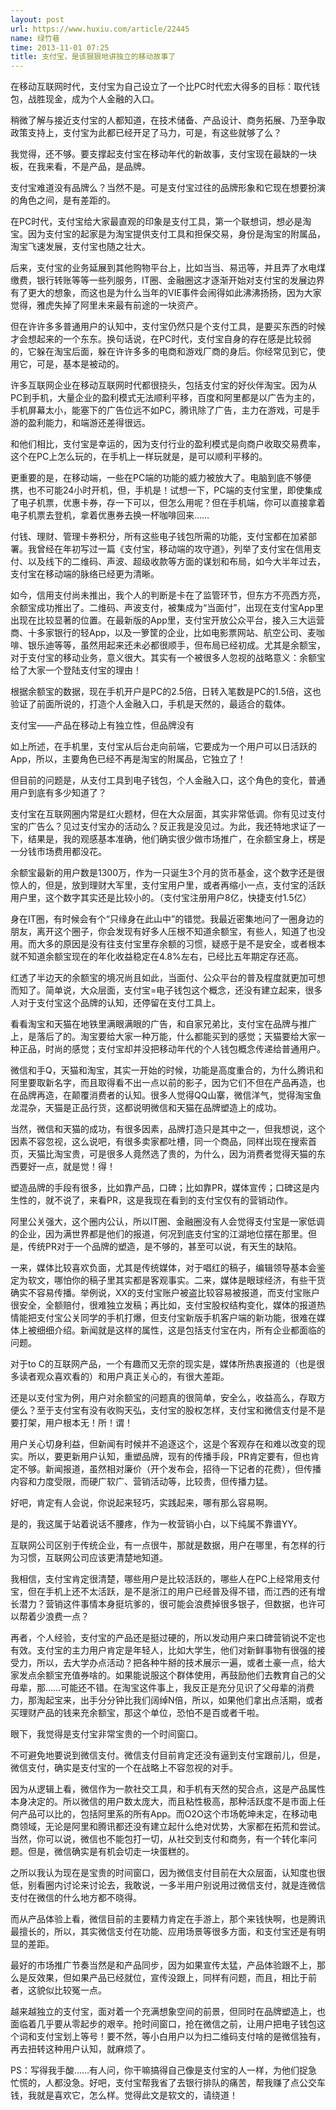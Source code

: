 ```yaml
---
layout: post
url: https://www.huxiu.com/article/22445
name: 绿竹巷
time: 2013-11-01 07:25
title: 支付宝，是该狠狠地讲独立的移动故事了
---
```

在移动互联网时代，支付宝为自己设立了一个比PC时代宏大得多的目标：取代钱包，战胜现金，成为个人金融的入口。

稍微了解与接近支付宝的人都知道，在技术储备、产品设计、商务拓展、乃至争取政策支持上，支付宝为此都已经开足了马力，可是，有这些就够了么？

我觉得，还不够。要支撑起支付宝在移动年代的新故事，支付宝现在最缺的一块板，在我来看，不是产品，是品牌。

支付宝难道没有品牌么？当然不是。可是支付宝过往的品牌形象和它现在想要扮演的角色之间，是有差距的。

在PC时代，支付宝给大家最直观的印象是支付工具，第一个联想词，想必是淘宝。因为支付宝的起家是为淘宝提供支付工具和担保交易，身份是淘宝的附属品，淘宝飞速发展，支付宝也随之壮大。

后来，支付宝的业务延展到其他购物平台上，比如当当、易迅等，并且弄了水电煤缴费，银行转账等等一些列服务，IT圈、金融圈这才逐渐开始对支付宝的发展边界有了更大的想象，而这也是为什么当年的VIE事件会闹得如此沸沸扬扬，因为大家觉得，雅虎失掉了阿里未来最有前途的一块资产。

但在许许多多普通用户的认知中，支付宝仍然只是个支付工具，是要买东西的时候才会想起来的一个东东。换句话说，在PC时代，支付宝自身的存在感是比较弱的，它躲在淘宝后面，躲在许许多多的电商和游戏厂商的身后。你经常见到它，使用它，可是，基本是被动的。

许多互联网企业在移动互联网时代都很挠头，包括支付宝的好伙伴淘宝。因为从PC到手机，大量企业的盈利模式无法顺利平移，百度和阿里都是以广告为主的，手机屏幕太小，能塞下的广告位远不如PC，腾讯除了广告，主力在游戏，可是手游的盈利能力，和端游还差得很远。

和他们相比，支付宝是幸运的，因为支付行业的盈利模式是向商户收取交易费率，这个在PC上怎么玩的，在手机上一样玩就是，是可以顺利平移的。

更重要的是，在移动端，一些在PC端的功能的威力被放大了。电脑到底不够便携，也不可能24小时开机，但，手机是！试想一下，PC端的支付宝里，即使集成了电子机票，优惠卡券，存一下可以，但怎么用呢？但在手机端，你可以直接拿着电子机票去登机，拿着优惠券去换一杯咖啡回来……

付钱、理财、管理卡券积分，所有这些电子钱包所需的功能，支付宝都在加紧部署。我曾经在年初写过一篇《支付宝，移动端的攻守道》，列举了支付宝在信用支付、以及线下的二维码、声波、超级收款等方面的谋划和布局，如今大半年过去，支付宝在移动端的脉络已经更为清晰。

如今，信用支付尚未推出，我个人的判断是卡在了监管环节，但东方不亮西方亮，余额宝成功推出了。二维码、声波支付，被集成为“当面付”，出现在支付宝App里出现在比较显著的位置。在最新版的App里，支付宝开放公众平台，接入三大运营商、十多家银行的轻App，以及一箩筐的企业，比如电影票网站、航空公司、麦咖啡、银乐迪等等，虽然用起来还未必都很顺手，但布局已经初成。尤其是余额宝，对于支付宝的移动业务，意义很大。其实有一个被很多人忽视的战略意义：余额宝给了大家一个登陆支付宝的理由！

根据余额宝的数据，现在手机开户是PC的2.5倍，日转入笔数是PC的1.5倍，这也验证了前面所说的，打造个人金融入口，手机是天然的，最适合的载体。

支付宝——产品在移动上有独立性，但品牌没有

如上所述，在手机里，支付宝从后台走向前端，它要成为一个用户可以日活跃的App，所以，主要角色已经不再是淘宝的附属品，它独立了！

但目前的问题是，从支付工具到电子钱包，个人金融入口，这个角色的变化，普通用户到底有多少知道了？

支付宝在互联网圈内常是红火题材，但在大众层面，其实非常低调。你有见过支付宝的广告么？见过支付宝办的活动么？反正我是没见过。为此，我还特地求证了一下，结果是，我的观感基本准确，他们确实很少做市场推广，在余额宝身上，楞是一分钱市场费用都没花。

余额宝最新的用户数是1300万，作为一只诞生3个月的货币基金，这个数字还是很惊人的，但是，放到理财大军里，支付宝用户里，或者再缩小一点，支付宝的活跃用户里，这个数字其实还是比较小的。（支付宝注册用户8亿，快捷支付1.5亿）

身在IT圈，有时候会有个“只缘身在此山中”的错觉。我最近密集地问了一圈身边的朋友，离开这个圈子，你会发现有好多人压根不知道余额宝，有些人，知道了也没用。而大多的原因是没有往支付宝里存余额的习惯，疑惑于是不是安全，或者根本就不知道余额宝现在的年化收益稳定在4.8%左右，已经比五年期定存还高。

红透了半边天的余额宝的境况尚且如此，当面付、公众平台的普及程度就更加可想而知了。简单说，大众层面，支付宝=电子钱包这个概念，还没有建立起来，很多人对于支付宝这个品牌的认知，还停留在支付工具上。

看看淘宝和天猫在地铁里满眼满眼的广告，和自家兄弟比，支付宝在品牌与推广上，是落后了的。淘宝要给大家一种万能，什么都能买到的感觉；天猫要给大家一种正品，时尚的感觉；支付宝却并没把移动年代的个人钱包概念传递给普通用户。

微信和手Q，天猫和淘宝，其实一开始的时候，功能是高度重合的，为什么腾讯和阿里要取新名字，而且取得看不出一点以前的影子，因为它们不但在产品再造，也在品牌再造，在颠覆消费者的认知。很多人觉得QQ山寨，微信洋气，觉得淘宝鱼龙混杂，天猫是正品行货，这都说明微信和天猫在品牌塑造上的成功。

当然，微信和天猫的成功，有很多因素，品牌打造只是其中之一，但我想说，这个因素不容忽视，这么说吧，有很多卖家都吐槽，同一个商品，同样出现在搜索首页，天猫比淘宝贵，可是很多人竟然选了贵的，为什么，因为消费者觉得天猫的东西要好一点，就是觉！得！

塑造品牌的手段有很多，比如靠产品，口碑；比如靠PR，媒体宣传；口碑这是内生性的，就不说了，来看PR，这是我现在看到的支付宝仅有的营销动作。

阿里公关强大，这个圈内公认，所以IT圈、金融圈没有人会觉得支付宝是一家低调的企业，因为满世界都是他们的报道，何况到底支付宝的江湖地位摆在那里。但是，传统PR对于一个品牌的塑造，是不够的，甚至可以说，有天生的缺陷。

一来，媒体比较喜欢负面，尤其是传统媒体，对于唱红的稿子，编辑领导基本会鉴定为软文，哪怕你的稿子里其实都是客观事实。二来，媒体是眼球经济，有些干货确实不容易传播。举例说，XX的支付宝账户被盗比较容易被报道，而支付宝账户很安全，全额赔付，很难独立发稿；再比如，支付宝股权结构变化，媒体的报道热情能把支付宝公关同学的手机打爆，但支付宝新版手机客户端的新功能，很难在媒体上被细细介绍。新闻就是这样的属性，这是包括支付宝在内，所有企业都面临的问题。

对于to C的互联网产品，一个有趣而又无奈的现实是，媒体所热衷报道的（也是很多读者观众喜欢看的）和用户真正关心的，有很大差距。

还是以支付宝为例，用户对余额宝的问题真的很简单，安全么，收益高么，存取方便么？至于支付宝有没有收购天弘，支付宝的股权怎样，支付宝和微信支付是不是要打架，用户根本无！所！谓！

用户关心切身利益，但新闻有时候并不追逐这个，这是个客观存在和难以改变的现实。所以，要更新用户认知，重塑品牌，现有的传播手段，PR肯定要有，但也肯定不够。新闻报道，虽然相对廉价（开个发布会，招待一下记者的花费），但传播内容和力度受限，而硬广软广、营销活动等，比较贵，但传播力猛。

好吧，肯定有人会说，你说起来轻巧，实践起来，哪有那么容易啊。

是的，我这属于站着说话不腰疼，作为一枚营销小白，以下纯属不靠谱YY。

互联网公司区别于传统企业，有一点很牛，那就是数据，用户在哪里，有怎样的行为习惯，互联网公司应该更清楚地知道。

我相信，支付宝肯定很清楚，哪些用户是比较活跃的，哪些人在PC上经常用支付宝，但在手机上还不太活跃，是不是浙江的用户已经普及得不错，而江西的还有增长潜力？营销这件事情本身挺坑爹的，很可能会浪费掉很多银子，但数据，也许可以帮着少浪费一点？

再者，个人经验，支付宝的产品还是挺过硬的，所以发动用户来口碑营销说不定也有效。支付宝的主力用户肯定是年轻人，比如大学生，他们对新鲜事物有很强的接受力，所以，去大学办点活动？把各种牛掰的技术展示一遍，或者土豪一点，给大家发点余额宝充值券啥的。如果能说服这个群体使用，再鼓励他们去教育自己的父母辈，那……可能还不错。在淘宝这件事上，我反正是充分见识了父母辈的消费力，那淘起宝来，出手分分钟比我们阔绰N倍，所以，如果他们拿出点活期，或者买理财产品的钱来充余额宝，那这个单位，恐怕不是百或者千啦。

眼下，我觉得是支付宝非常宝贵的一个时间窗口。

不可避免地要说到微信支付。微信支付目前肯定还没有逼到支付宝跟前儿，但是，微信支付，确实是支付宝的一个在战略上不容忽视的对手。

因为从逻辑上看，微信作为一款社交工具，和手机有天然的契合点，这是产品属性本身决定的。所以微信的用户数太庞大，而且粘性极高，那种活跃度不是市面上任何产品可以比的，包括阿里系的所有App。而O2O这个市场乾坤未定，在移动电商领域，无论是阿里和腾讯都还没有建立起什么绝对优势，大家都在拓荒和尝试。当然，你可以说，微信也不能包打一切，从社交到支付和商务，有一个转化率问题。但是，微信确实是有机会切走一块蛋糕的。

之所以我认为现在是宝贵的时间窗口，因为微信支付目前在大众层面，认知度也很低，别看圈内讨论来讨论去，我敢说，一多半用户别说用过微信支付，就是连微信支付在微信的什么地方都不晓得。

而从产品体验上看，微信目前的主要精力肯定在手游上，那个来钱快啊，也是腾讯最擅长的，所以，其实微信支付在功能、应用场景等很多方面，和支付宝还是有明显的差距。

最好的市场推广节奏当然是和产品同步，因为如果宣传太猛，产品体验跟不上，那么是反效果，但如果产品已经就位，宣传没跟上，同样有问题，而且，相比于前者，这貌似比较冤一点。

越来越独立的支付宝，面对着一个充满想象空间的前景，但同时在品牌塑造上，也面临着几乎要从零起步的艰辛。抢时间窗口，抢在微信之前，让用户把电子钱包这个词和支付宝划上等号！要不然，等小白用户以为扫二维码支付啥的是微信独有，再去扭转这种用户认知，就麻烦了。

PS：写得我手酸……有人问，你干嘛搞得自己像是支付宝的人一样，为他们捉急忙慌的，人都没急。好吧，支付宝帮我省了去银行排队的痛苦，帮我赚了点公交车钱，我就是喜欢它，怎么样。觉得此文是软文的，请绕道！

